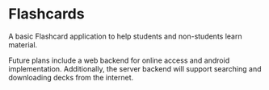 # Flashcards

A basic Flashcard application to help students and non-students learn material. 

Future plans include a web backend for online access and android implementation. Additionally, the server backend will support searching and downloading decks from the internet.
